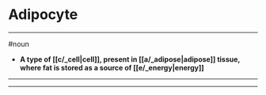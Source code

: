 # Adipocyte
---
#noun
- **A type of [[c/_cell|cell]], present in [[a/_adipose|adipose]] tissue, where fat is stored as a source of [[e/_energy|energy]]**
---
---
